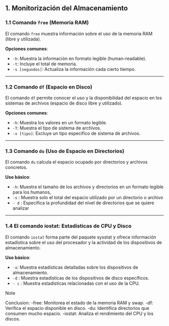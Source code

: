 ## 1. Monitorización del Almacenamiento  

### 1.1 Comando `free` (Memoria RAM)  
El comando `free` muestra información sobre el uso de la memoria RAM (libre y utilizada).  

**Opciones comunes**:  
- `-h`: Muestra la información en formato legible (human-readable).  
- `-t`: Incluye el total de memoria.  
- `-s [segundos]`: Actualiza la información cada cierto tiempo.  

---

### 1.2 Comando `df` (Espacio en Disco)  
El comando `df` permite conocer el uso y la disponibilidad del espacio en los sistemas de archivos (espacio de disco libre y utilizado).  

**Opciones comunes**:  
- `-h`: Muestra los valores en un formato legible.  
- `-T`: Muestra el tipo de sistema de archivos.  
- `-x [tipo]`: Excluye un tipo específico de sistema de archivos.  

---

### 1.3 Comando `du` (Uso de Espacio en Directorios)  
El comando `du` calcula el espacio ocupado por directorios y archivos concretos.  

**Uso básico**:  
- `-h`: Muestra el tamaño de los archivos y directorios en un formato legible para los humanos, 
- `-s` : Muestra solo el total del espacio utilizado por un directorio o archivo
- `- d` : Especifica la profundidad del nivel de directorios que se quiere analizar

---
### 1.4 El comando iostat: Estadísticas de CPU y Disco
El comando `iostat` forma parte del paquete sysstat y ofrece
información estadística sobre el uso del procesador y la actividad
de los dispositivos de almacenamiento. 

**Uso básico**:  
- `-x`: Muestra estadísticas detalladas sobre los dispositivos de almacenamiento.
- `-d` : Muestra estadísticas de los dispositivos de disco específicos.
- `- c` : Muestra estadísticas relacionadas con el uso de la CPU.

> [!NOTE]
> Conclusion: -free: Monitorea el estado de la memoria RAM y swap. -df: Verifica el espacio disponible en disco. -du: Identifica directorios que consumen mucho espacio. -iostat: Analiza el rendimiento del CPU y los discos. 
